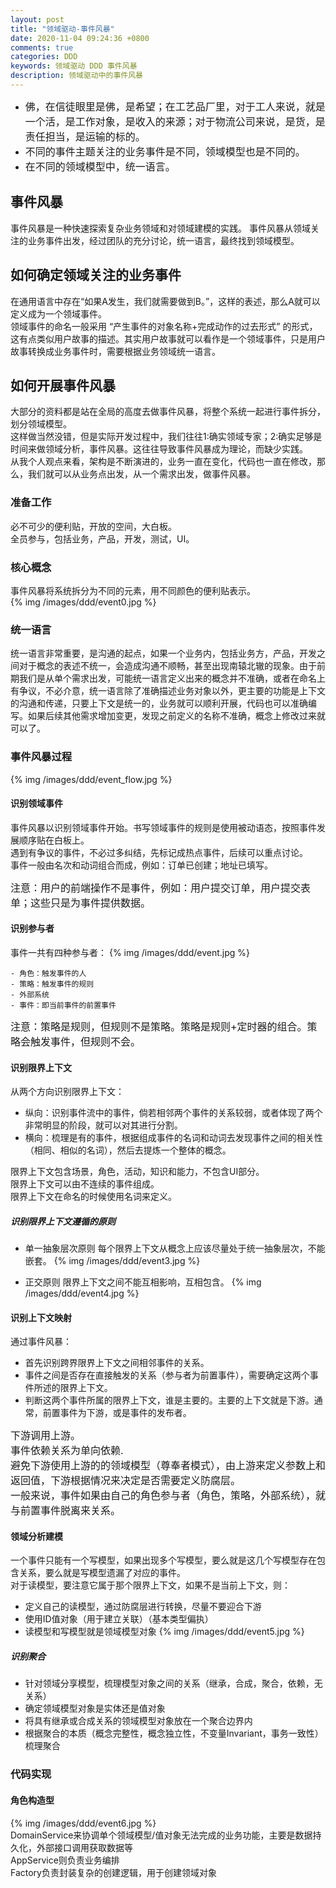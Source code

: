 ```yaml
---
layout: post
title: "领域驱动-事件风暴"
date: 2020-11-04 09:24:36 +0800
comments: true
categories: DDD
keywords: 领域驱动 DDD 事件风暴
description: 领域驱动中的事件风暴
---
```

> 
- <font size=3>佛，在信徒眼里是佛，是希望；在工艺品厂里，对于工人来说，就是一个活，是工作对象，是收入的来源；对于物流公司来说，是货，是责任担当，是运输的标的。</font>
- <font size=3>不同的事件主题关注的业务事件是不同，领域模型也是不同的。</font>
- <font size=3>在不同的领域模型中，统一语言。</font>

<!--more-->
## 事件风暴
事件风暴是一种快速探索复杂业务领域和对领域建模的实践。
事件风暴从领域关注的业务事件出发，经过团队的充分讨论，统一语言，最终找到领域模型。

## 如何确定领域关注的业务事件
在通用语言中存在“如果A发生，我们就需要做到B。”，这样的表述，那么A就可以定义成为一个领域事件。<br/>
领域事件的命名一般采用 “产生事件的对象名称+完成动作的过去形式” 的形式，这有点类似用户故事的描述。其实用户故事就可以看作是一个领域事件，只是用户故事转换成业务事件时，需要根据业务领域统一语言。

## 如何开展事件风暴
大部分的资料都是站在全局的高度去做事件风暴，将整个系统一起进行事件拆分，划分领域模型。<br/>
这样做当然没错，但是实际开发过程中，我们往往1:确实领域专家；2:确实足够是时间来做领域分析，事件风暴。这往往导致事件风暴成为理论，而缺少实践。<br/>
从我个人观点来看，架构是不断演进的，业务一直在变化，代码也一直在修改，那么，我们就可以从业务点出发，从一个需求出发，做事件风暴。

### 准备工作
必不可少的便利贴，开放的空间，大白板。<br/>
全员参与，包括业务，产品，开发，测试，UI。

### 核心概念
事件风暴将系统拆分为不同的元素，用不同颜色的便利贴表示。<br>
{% img /images/ddd/event0.jpg %}<br>

### 统一语言
统一语言非常重要，是沟通的起点，如果一个业务内，包括业务方，产品，开发之间对于概念的表述不统一，会造成沟通不顺畅，甚至出现南辕北辙的现象。由于前期我们是从单个需求出发，可能统一语言定义出来的概念并不准确，或者在命名上有争议，不必介意，统一语言除了准确描述业务对象以外，更主要的功能是上下文的沟通和传递，只要上下文是统一的，业务就可以顺利开展，代码也可以准确编写。如果后续其他需求增加变更，发现之前定义的名称不准确，概念上修改过来就可以了。<br/>

### 事件风暴过程
{% img /images/ddd/event_flow.jpg %}<br>

#### 识别领域事件
事件风暴以识别领域事件开始。书写领域事件的规则是使用被动语态，按照事件发展顺序贴在白板上。<br>
遇到有争议的事件，不必过多纠结，先标记成热点事件，后续可以重点讨论。<br>
事件一般由名次和动词组合而成，例如：订单已创建；地址已填写。<br>
>
<font size=3>注意：用户的前端操作不是事件，例如：用户提交订单，用户提交表单；这些只是为事件提供数据。</font>

#### 识别参与者
事件一共有四种参与者：
{% img /images/ddd/event.jpg %}<br>

    - 角色：触发事件的人
    - 策略：触发事件的规则
    - 外部系统
    - 事件：即当前事件的前置事件
>
<font size=3>注意：策略是规则，但规则不是策略。策略是规则+定时器的组合。策略会触发事件，但规则不会。 </font>

#### 识别限界上下文
从两个方向识别限界上下文：<br>

- 纵向：识别事件流中的事件，倘若相邻两个事件的关系较弱，或者体现了两个非常明显的阶段，就可以对其进行分割。
- 横向：梳理是有的事件，根据组成事件的名词和动词去发现事件之间的相关性（相同、相似的名词），然后去提炼一个整体的概念。

限界上下文包含场景，角色，活动，知识和能力，不包含UI部分。<br>
限界上下文可以由不连续的事件组成。<br>
限界上下文在命名的时候使用名词来定义。

##### 识别限界上下文遵循的原则
* 单一抽象层次原则
每个限界上下文从概念上应该尽量处于统一抽象层次，不能嵌套。
{% img /images/ddd/event3.jpg %}<br>

* 正交原则
限界上下文之间不能互相影响，互相包含。
{% img /images/ddd/event4.jpg %}<br>

#### 识别上下文映射
通过事件风暴：
* 首先识别跨界限界上下文之间相邻事件的关系。
* 事件之间是否存在直接触发的关系（参与者为前置事件），需要确定这两个事件所述的限界上下文。
* 判断这两个事件所属的限界上下文，谁是主要的。主要的上下文就是下游。通常，前置事件为下游，或是事件的发布者。
>
<font size=3>下游调用上游。<br>
事件依赖关系为单向依赖.<br>
避免下游使用上游的的领域模型（尊奉者模式），由上游来定义参数上和返回值，下游根据情况来决定是否需要定义防腐层。<br>
一般来说，事件如果由自己的角色参与者（角色，策略，外部系统），就与前置事件脱离来关系。</font>

#### 领域分析建模
一个事件只能有一个写模型，如果出现多个写模型，要么就是这几个写模型存在包含关系，要么就是写模型遗漏了对应的事件。<br>
对于读模型，要注意它属于那个限界上下文，如果不是当前上下文，则：
>
- 定义自己的读模型，通过防腐层进行转换，尽量不要迎合下游
- 使用ID值对象（用于建立关联）（基本类型偏执）
- 读模型和写模型就是领域模型对象
{% img /images/ddd/event5.jpg %}<br>

##### 识别聚合
* 针对领域分享模型，梳理模型对象之间的关系（继承，合成，聚合，依赖，无关系）
* 确定领域模型对象是实体还是值对象
* 将具有继承或合成关系的领域模型对象放在一个聚合边界内
* 根据聚合的本质（概念完整性，概念独立性，不变量Invariant，事务一致性）梳理聚合

### 代码实现
#### 角色构造型
{% img /images/ddd/event6.jpg %}<br>
DomainService来协调单个领域模型/值对象无法完成的业务功能，主要是数据持久化，外部接口调用获取数据等<br>
AppService则负责业务编排<br>
Factory负责封装复杂的创建逻辑，用于创建领域对象